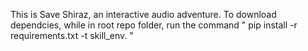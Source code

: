 This is Save Shiraz, an interactive audio adventure. To download dependcies, while in root repo folder, run the command " pip install -r requirements.txt -t skill_env. "
